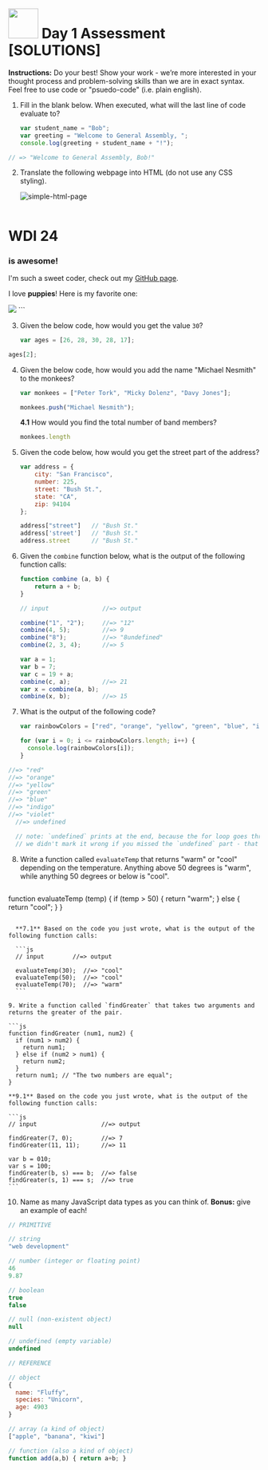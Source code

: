 # <img src="https://cloud.githubusercontent.com/assets/7833470/10423298/ea833a68-7079-11e5-84f8-0a925ab96893.png" width="60"> Day 1 Assessment [SOLUTIONS]

**Instructions:** Do your best! Show your work - we’re more interested in your thought process and problem-solving skills than we are in exact syntax. Feel free to use code or "psuedo-code" (i.e. plain english).

1. Fill in the blank below. When executed, what will the last line of code evaluate to?

	```js
	var student_name = "Bob";
	var greeting = "Welcome to General Assembly, ";
	console.log(greeting + student_name + "!");
	```

  ```js
  // => "Welcome to General Assembly, Bob!"
  ```

2. Translate the following webpage into HTML (do not use any CSS styling).

	![simple-html-page](https://cloud.githubusercontent.com/assets/1489337/13724295/031c7bd2-e836-11e5-882e-c2b24e9c6c9b.png)

	```html
  <!DOCTYPE html>
  <html lang="en">
  <head>
    <meta charset="UTF-8">
    <title>Document</title>
  </head>
  <body>
    <h1>WDI 24</h1>
    <h3>is awesome!</h3>
    <p>I'm such a sweet coder, check out my <a href="https://github.com/username">GitHub page</a>.</p>
    <p>I love <strong>puppies</strong>! Here is my favorite one:</p>
    <img src="puppy.jpg">
  </body>
  </html>
  ```

3. Given the below code, how would you get the value `30`?

	```js
	var ages = [26, 28, 30, 28, 17];
	```

  ```js
  ages[2];
  ```

4. Given the below code, how would you add the name "Michael Nesmith" to the monkees?

    ```js
    var monkees = ["Peter Tork", "Micky Dolenz", "Davy Jones"];
    ```

    ```js
    monkees.push("Michael Nesmith");
    ```

	**4.1** How would you find the total number of band members?

    ```js
    monkees.length
    ```

5. Given the code below, how would you get the street part of the address?
    ```js
    var address = {
        city: "San Francisco",
        number: 225,
        street: "Bush St.",
        state: "CA",
        zip: 94104
    };

    address["street"]   // "Bush St."
    address['street']   // "Bush St."
    address.street      // "Bush St."
    ```

6. Given the `combine` function below, what is the output of the following function calls:

	```js
	function combine (a, b) {
		return a + b;
	}

	// input			   //=> output

	combine("1", "2");     //=> "12"
	combine(4, 5); 	       //=> 9
	combine("8"); 	       //=> "8undefined"
	combine(2, 3, 4); 	   //=> 5

	var a = 1;
	var b = 7;
	var c = 19 + a;
	combine(c, a);	       //=> 21
	var x = combine(a, b);
	combine(x, b);	       //=> 15
	```

7. What is the output of the following code?

	```js
	var rainbowColors = ["red", "orange", "yellow", "green", "blue", "indigo", "violet"];

	for (var i = 0; i <= rainbowColors.length; i++) {
	  console.log(rainbowColors[i]);
	}
	```

  ```js
  //=> "red"
  //=> "orange"
  //=> "yellow"
  //=> "green"
  //=> "blue"
  //=> "indigo"
  //=> "violet"
	//=> undefined

	// note: `undefined` prints at the end, because the for loop goes through i <= rainbowColors.length (7). `rainbowColors[7]` is undefined.
	// we didn't mark it wrong if you missed the `undefined` part - that was tricky :)
  ```

8. Write a function called `evaluateTemp` that returns "warm" or "cool" depending on the temperature. Anything above 50 degrees is "warm", while anything 50 degrees or below is "cool".

	```js
  function evaluateTemp (temp) {
    if (temp > 50) {
      return "warm";
    } else {
      return "cool";
    }
  }
  ```

	**7.1** Based on the code you just wrote, what is the output of the following function calls:

	```js
	// input		//=> output

	evaluateTemp(30);  //=> "cool"
	evaluateTemp(50);  //=> "cool"
	evaluateTemp(70);  //=> "warm"
	```

9. Write a function called `findGreater` that takes two arguments and returns the greater of the pair.

  ```js
  function findGreater (num1, num2) {
    if (num1 > num2) {
      return num1;
    } else if (num2 > num1) {
      return num2;
    }
    return num1; // "The two numbers are equal";
  }
  ```

	**9.1** Based on the code you just wrote, what is the output of the following function calls:

	```js
	// input			      //=> output

	findGreater(7, 0);        //=> 7
	findGreater(11, 11);      //=> 11

	var b = 010;
	var s = 100;
	findGreater(b, s) === b;  //=> false
	findGreater(s, 1) === s;  //=> true
	```

10. Name as many JavaScript data types as you can think of. **Bonus:** give an example of each!

  ```js
  // PRIMITIVE

  // string
  "web development"

  // number (integer or floating point)
  46
  9.87

  // boolean
  true
  false

  // null (non-existent object)
  null

  // undefined (empty variable)
  undefined

  // REFERENCE

  // object
  {
    name: "Fluffy",
    species: "Unicorn",
    age: 4903
  }

  // array (a kind of object)
  ["apple", "banana", "kiwi"]
  
  // function (also a kind of object)
  function add(a,b) { return a+b; }
  ```
